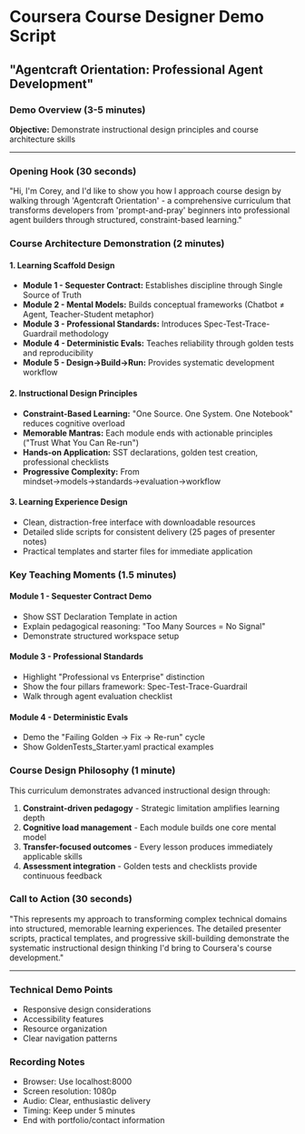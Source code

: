 # Coursera Course Designer Demo Script

## "Agentcraft Orientation: Professional Agent Development"

### Demo Overview (3-5 minutes)

**Objective:** Demonstrate instructional design principles and course architecture skills

---

### Opening Hook (30 seconds)

"Hi, I'm Corey, and I'd like to show you how I approach course design by walking through 'Agentcraft Orientation' - a comprehensive curriculum that transforms developers from 'prompt-and-pray' beginners into professional agent builders through structured, constraint-based learning."

### Course Architecture Demonstration (2 minutes)

#### 1. Learning Scaffold Design

- **Module 1 - Sequester Contract:** Establishes discipline through Single Source of Truth
- **Module 2 - Mental Models:** Builds conceptual frameworks (Chatbot ≠ Agent, Teacher-Student metaphor)
- **Module 3 - Professional Standards:** Introduces Spec-Test-Trace-Guardrail methodology  
- **Module 4 - Deterministic Evals:** Teaches reliability through golden tests and reproducibility
- **Module 5 - Design→Build→Run:** Provides systematic development workflow

#### 2. Instructional Design Principles

- **Constraint-Based Learning:** "One Source. One System. One Notebook" reduces cognitive overload
- **Memorable Mantras:** Each module ends with actionable principles ("Trust What You Can Re-run")
- **Hands-on Application:** SST declarations, golden test creation, professional checklists
- **Progressive Complexity:** From mindset→models→standards→evaluation→workflow

#### 3. Learning Experience Design

- Clean, distraction-free interface with downloadable resources
- Detailed slide scripts for consistent delivery (25 pages of presenter notes)
- Practical templates and starter files for immediate application

### Key Teaching Moments (1.5 minutes)

#### Module 1 - Sequester Contract Demo

- Show SST Declaration Template in action
- Explain pedagogical reasoning: "Too Many Sources = No Signal"
- Demonstrate structured workspace setup

#### Module 3 - Professional Standards

- Highlight "Professional vs Enterprise" distinction
- Show the four pillars framework: Spec-Test-Trace-Guardrail
- Walk through agent evaluation checklist

#### Module 4 - Deterministic Evals

- Demo the "Failing Golden → Fix → Re-run" cycle
- Show GoldenTests_Starter.yaml practical examples

### Course Design Philosophy (1 minute)

This curriculum demonstrates advanced instructional design through:

1. **Constraint-driven pedagogy** - Strategic limitation amplifies learning depth
2. **Cognitive load management** - Each module builds one core mental model
3. **Transfer-focused outcomes** - Every lesson produces immediately applicable skills
4. **Assessment integration** - Golden tests and checklists provide continuous feedback

### Call to Action (30 seconds)

"This represents my approach to transforming complex technical domains into structured, memorable learning experiences. The detailed presenter scripts, practical templates, and progressive skill-building demonstrate the systematic instructional design thinking I'd bring to Coursera's course development."

---

### Technical Demo Points

- Responsive design considerations
- Accessibility features
- Resource organization
- Clear navigation patterns

### Recording Notes

- Browser: Use localhost:8000
- Screen resolution: 1080p
- Audio: Clear, enthusiastic delivery
- Timing: Keep under 5 minutes
- End with portfolio/contact information
